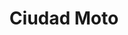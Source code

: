 ---
title: "Ciudad Moto"
url: /ciudad-autonoma-de-buenos-aires/ciudad-moto-bernardo-de-irigoyen/
shop: Autoteile
---